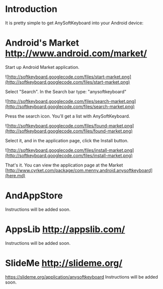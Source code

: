 # Introduction #
It is pretty simple to get AnySoftKeyboard into your Android device:

# Android's Market http://www.android.com/market/ #
Start up Android Market application.

![http://softkeyboard.googlecode.com/files/start-market.png](http://softkeyboard.googlecode.com/files/start-market.png)

Select "Search".
In the Search bar type: "anysoftkeyboard"

![http://softkeyboard.googlecode.com/files/search-market.png](http://softkeyboard.googlecode.com/files/search-market.png)

Press the search icon.
You'll get a list with AnySoftKeyboard.

![http://softkeyboard.googlecode.com/files/found-market.png](http://softkeyboard.googlecode.com/files/found-market.png)

Select it, and in the application page, click the Install button.

![http://softkeyboard.googlecode.com/files/install-market.png](http://softkeyboard.googlecode.com/files/install-market.png)

That's it.
You can view the application page at the Market [http://www.cyrket.com/package/com.menny.android.anysoftkeyboard](here.md)

# AndAppStore #
Instructions will be added soon.

# AppsLib http://appslib.com/ #
Instructions will be added soon.

# SlideMe http://slideme.org/ #
https://slideme.org/application/anysoftkeyboard
Instructions will be added soon.